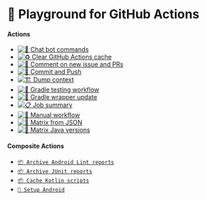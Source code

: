 # 🛝 Playground for GitHub Actions

#### Actions

- [![🧰 Chat bot commands](https://github.com/SimonMarquis/GitHub-Actions-Playground/actions/workflows/chat-bot-commands.yaml/badge.svg)](https://github.com/SimonMarquis/GitHub-Actions-Playground/actions/workflows/chat-bot-commands.yaml)
- [![♻️ Clear GitHub Actions cache](https://github.com/SimonMarquis/GitHub-Actions-Playground/actions/workflows/clear-cache.yaml/badge.svg)](https://github.com/SimonMarquis/GitHub-Actions-Playground/actions/workflows/clear-cache.yaml)
- [![💬 Comment on new issue and PRs](https://github.com/SimonMarquis/GitHub-Actions-Playground/actions/workflows/comment-new-issue-and-pr.yaml/badge.svg)](https://github.com/SimonMarquis/GitHub-Actions-Playground/actions/workflows/comment-new-issue-and-pr.yaml)
- [![🤖 Commit and Push](https://github.com/SimonMarquis/GitHub-Actions-Playground/actions/workflows/commit-and-push.yaml/badge.svg)](https://github.com/SimonMarquis/GitHub-Actions-Playground/actions/workflows/commit-and-push.yaml)
- [![🏗️ Dump context](https://github.com/SimonMarquis/GitHub-Actions-Playground/actions/workflows/dump-context.yaml/badge.svg)](https://github.com/SimonMarquis/GitHub-Actions-Playground/actions/workflows/dump-context.yaml)
- [![🐘 Gradle testing workflow](https://github.com/SimonMarquis/GitHub-Actions-Playground/actions/workflows/gradle-testing.yaml/badge.svg)](https://github.com/SimonMarquis/GitHub-Actions-Playground/actions/workflows/gradle-testing.yaml)
- [![🐘 Gradle wrapper update](https://github.com/SimonMarquis/GitHub-Actions-Playground/actions/workflows/gradle-wrapper-update.yaml/badge.svg)](https://github.com/SimonMarquis/GitHub-Actions-Playground/actions/workflows/gradle-wrapper-update.yaml)
- [![📋 Job summary](https://github.com/SimonMarquis/GitHub-Actions-Playground/actions/workflows/job-summary.yaml/badge.svg)](https://github.com/SimonMarquis/GitHub-Actions-Playground/actions/workflows/job-summary.yaml)
- [![🔣 Manual workflow](https://github.com/SimonMarquis/GitHub-Actions-Playground/actions/workflows/manual-workflow.yaml/badge.svg)](https://github.com/SimonMarquis/GitHub-Actions-Playground/actions/workflows/manual-workflow.yaml)
- [![🧮 Matrix from JSON](https://github.com/SimonMarquis/GitHub-Actions-Playground/actions/workflows/matrix-from-json.yaml/badge.svg)](https://github.com/SimonMarquis/GitHub-Actions-Playground/actions/workflows/matrix-from-json.yaml)
- [![🧮 Matrix Java versions](https://github.com/SimonMarquis/GitHub-Actions-Playground/actions/workflows/matrix-java-versions.yaml/badge.svg)](https://github.com/SimonMarquis/GitHub-Actions-Playground/actions/workflows/matrix-java-versions.yaml)

#### Composite Actions

- [`📦 Archive Android Lint reports`](https://github.com/SimonMarquis/GitHub-Actions-Playground/blob/main/.github/actions/android-lint-archive/action.yaml)
- [`📦 Archive JUnit reports`](https://github.com/SimonMarquis/GitHub-Actions-Playground/blob/main/.github/actions/junit-archive/action.yaml)
- [`📦 Cache Kotlin scripts`](https://github.com/SimonMarquis/GitHub-Actions-Playground/blob/main/.github/actions/kotlin-scripts-cache/action.yaml)
- [`🤖 Setup Android`](https://github.com/SimonMarquis/GitHub-Actions-Playground/blob/main/.github/actions/setup-android/action.yaml)
